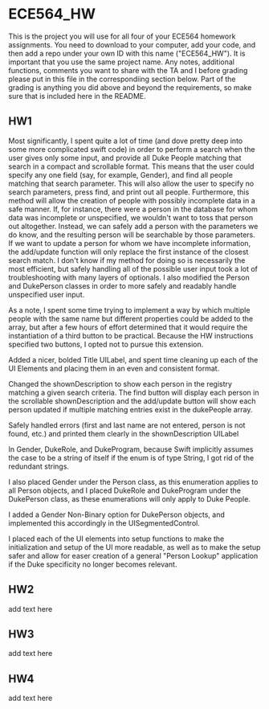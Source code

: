 #   ECE564_HW 
This is the project you will use for all four of your ECE564 homework assignments. You need to download to your computer, add your code, and then add a repo under your own ID with this name ("ECE564_HW"). It is important that you use the same project name.  Any notes, additional functions, comments you want to share with the TA and I before grading please put in this file in the correspondiing section below.  Part of the grading is anything you did above and beyond the requirements, so make sure that is included here in the README.

## HW1

Most significantly, I spent quite a lot of time (and dove pretty deep into some more complicated swift code) in order to perform a search when the user gives only some input, and provide all Duke People matching that search in a compact and scrollable format. This means that the user could specify any one field (say, for example, Gender), and find all people matching that search parameter. This will also allow the user to specify no search parameters, press find, and print out all people. Furthermore, this method will allow the creation of people with possibly incomplete data in a safe manner. If, for instance, there were a person in the database for whom data was incomplete or unspecified, we wouldn't want to toss that person out altogether. Instead, we can safely add a person with the parameters we do know, and the resulting person will be searchable by those parameters. If we want to update a person for whom we have incomplete information, the add/update function will only replace the first instance of the closest search match. I don't know if my method for doing so is necessarily the most efficient, but safely handling all of the possible user input took a lot of troubleshooting with many layers of optionals. I also modified the Person and DukePerson classes in order to more safely and readably handle unspecified user input. 

As a note, I spent some time trying to implement a way by which multiple people with the same name but different properties could be added to the array, but after a few hours of effort determined that it would require the instantiation of a third button to be practical. Because the HW instructions specified two buttons, I opted not to pursue this extension.

Added a nicer, bolded Title UILabel, and spent time cleaning up each of the UI Elements and placing them in an even and consistent format. 

Changed the shownDescription to show each person in the registry matching a given search criteria. The find button will display each person in the scrollable shownDescription and the add/update button will show each person updated if multiple matching entries exist in the dukePeople array. 

Safely handled errors (first and last name are not entered, person is not found, etc.) and printed them clearly in the shownDescription UILabel

In Gender, DukeRole, and DukeProgram, because Swift implicitly assumes the case to be a string of itself if the enum is of type String, I got rid of the redundant strings.

I also placed Gender under the Person class, as this enumeration applies to all Person objects, and I placed DukeRole and DukeProgram under the DukePerson class, as these enumerations will only apply to Duke People. 

I added a Gender Non-Binary option for DukePerson objects, and implemented this accordingly in the UISegmentedControl. 

I placed each of the UI elements into setup functions to make the initialization and setup of the UI more readable, as well as to make the setup safer and allow for easer creation of a general "Person Lookup" application if the Duke specificity no longer becomes relevant. 


## HW2
add text here

## HW3
add text here

## HW4
add text here


